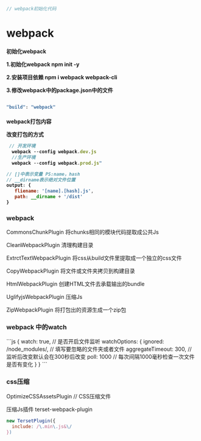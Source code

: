 ```js
// webpack初始化代码

```

<h1>webpack</h1>

<h4>初始化webpack</h>

1.初始化webpack npm init -y

2.安装项目依赖 npm i webpack webpack-cli

3.修改webpack中的package.json中的文件

```js

"build": "webpack"

```

<h4>webpack打包内容</h>

改变打包的方式

```js
 // 开发环境
  webpack --config webpack.dev.js
  //生产环境
  webpack --config webpack.prod.js"
```

```js
// []中表示变量 PS:name，hash
// __dirname表示绝对文件位置
output: {
   fliename: '[name].[hash].js',
   path: __dirname + '/dist'
} 
```

<h3>webpack</h3>

CommonsChunkPlugin 将chunks相同的模块代码提取成公共Js

CleanWebpackPlugin 清理构建目录

ExtrctTextWebpackPlugin 将css从build文件里提取成一个独立的css文件

CopyWebpackPlugin 将文件或文件夹拷贝到构建目录

HtmlWebpackPlugin 创建HTML文件去承载输出的bundle

UglifyjsWebpackPlugin 压缩Js

ZipWebpackPlugin 将打包出的资源生成一个zip包


<h3>webpack 中的watch</h3>
```js
{
    watch: true,
    // 是否开启文件监听
    watchOptions: {
        ignored: /node_modules/,
        // 填写要忽略的文件夹或者文件
        aggregateTimeout: 300,
        // 监听后改变默认会在300秒后改变
        poll: 1000
        // 每次间隔1000毫秒检查一次文件是否有变化
    }
}
```

<H3>css压缩</h3>

OptimizeCSSAssetsPlugin // CSS压缩文件

压缩Js插件
terset-webpack-plugin 
```js
new TersetPlugin({
  include: /\.min\.js&\/
})
```